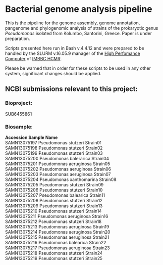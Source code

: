 # Bacterial genome analysis pipeline
This is the pipeline for the genome assembly, genome annotation, pangenome and phylogenomic analysis of strains of the prokaryotic genus <em>Pseudomonas</em> isolated from Kolumbo, Santorini, Greece. Paper is under preparation.

Scripts presented here run in Bash v.4.4.12 and were prepared to be handled by the SLURM v.16.05.9 manager of the [High Perfomance Computer](https://hpc.hcmr.gr/) of [IMBBC HCMR](http://www.imbbc.hcmr.gr/).

Please be warned that in order for these scripts to be used in any other system, significant changes should be applied.

## NCBI submissions relevant to this project:

### Bioproject: 
SUB6455861 

### Biosample:
**Accession Sample Name**  
SAMN13075197  Pseudomonas stutzeri Strain01  
SAMN13075198	Pseudomonas stutzeri Strain02  	
SAMN13075199	Pseudomonas stutzeri Strain03  
SAMN13075200	Pseudomonas balerarica Strain04  
SAMN13075201	Pseudomonas aeruginosa Strain05  
SAMN13075202	Pseudomonas aeruginosa Strain06  
SAMN13075203	Pseudomonas aeruginosa Strain07  
SAMN13075204	Pseudomonas xanthomarina Strain08  
SAMN13075205	Pseudomonas stutzeri Strain09  
SAMN13075206	Pseudomonas stutzeri Strain10  
SAMN13075207	Pseudomonas balearica Strain11  
SAMN13075208	Pseudomonas stutzeri Strain12  
SAMN13075209	Pseudomonas stutzeri Strain13  
SAMN13075210	Pseudomonas stutzeri Strain14  	
SAMN13075211	Pseudomonas aeruginosa Strain16  
SAMN13075212	Pseudomonas stutzeri Strain18  
SAMN13075213	Pseudomonas aeruginosa Strain19  
SAMN13075214	Pseudomonas aeruginosa Strain20  
SAMN13075215	Pseudomonas aeruginosa Strain21  
SAMN13075216	Pseudomonas balearica Strain22  
SAMN13075217	Pseudomonas aeruginosa Strain23  
SAMN13075218	Pseudomonas stutzeri Strain24  
SAMN13075219	Pseudomonas stutzeri Strain25
